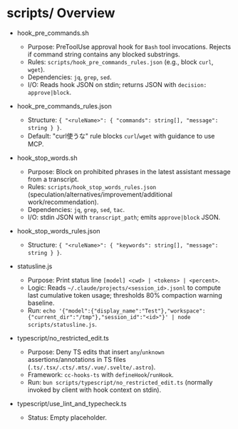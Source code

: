 # scripts/ Overview

- hook_pre_commands.sh
  - Purpose: PreToolUse approval hook for `Bash` tool invocations. Rejects if command string contains any blocked substrings.
  - Rules: `scripts/hook_pre_commands_rules.json` (e.g., block `curl`, `wget`).
  - Dependencies: `jq`, `grep`, `sed`.
  - I/O: Reads hook JSON on stdin; returns JSON with `decision: approve|block`.

- hook_pre_commands_rules.json
  - Structure: `{ "<ruleName>": { "commands": string[], "message": string } }`.
  - Default: "curl使うな" rule blocks `curl`/`wget` with guidance to use MCP.

- hook_stop_words.sh
  - Purpose: Block on prohibited phrases in the latest assistant message from a transcript.
  - Rules: `scripts/hook_stop_words_rules.json` (speculation/alternatives/improvement/additional work/recommendation).
  - Dependencies: `jq`, `grep`, `sed`, `tac`.
  - I/O: stdin JSON with `transcript_path`; emits `approve|block` JSON.

- hook_stop_words_rules.json
  - Structure: `{ "<ruleName>": { "keywords": string[], "message": string } }`.

- statusline.js
  - Purpose: Print status line `[model] <cwd> | <tokens> | <percent>`.
  - Logic: Reads `~/.claude/projects/<session_id>.jsonl` to compute last cumulative token usage; thresholds 80% compaction warning baseline.
  - Run: `echo '{"model":{"display_name":"Test"},"workspace":{"current_dir":"/tmp"},"session_id":"<id>"}' | node scripts/statusline.js`.

- typescript/no_restricted_edit.ts
  - Purpose: Deny TS edits that insert `any`/`unknown` assertions/annotations in TS files (`.ts/.tsx/.cts/.mts/.vue/.svelte/.astro`).
  - Framework: `cc-hooks-ts` with `defineHook`/`runHook`.
  - Run: `bun scripts/typescript/no_restricted_edit.ts` (normally invoked by client with hook context on stdin).

- typescript/use_lint_and_typecheck.ts
  - Status: Empty placeholder.

